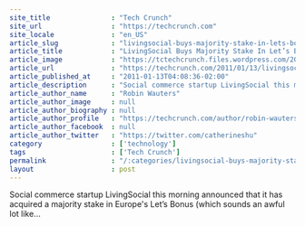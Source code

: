 ```yaml
---
site_title               : "Tech Crunch"
site_url                 : "https://techcrunch.com"
site_locale              : "en_US"
article_slug             : "livingsocial-buys-majority-stake-in-lets-bonus-expands-internationally"
article_title            : "LivingSocial Buys Majority Stake In Let’s Bonus, Expands Internationally"
article_image            : "https://tctechcrunch.files.wordpress.com/2011/01/letsbonus-f.png?w=764&h=400&crop=1"
article_url              : "https://techcrunch.com/2011/01/13/livingsocial-buys-majority-stake-in-let%e2%80%99s-bonus-expands-internationally/"
article_published_at     : "2011-01-13T04:08:36-02:00"
article_description      : "Social commerce startup LivingSocial this morning announced that it has acquired a majority stake in Europe's Let’s Bonus (which sounds an awful lot like..."
article_author_name      : "Robin Wauters"
article_author_image     : null
article_author_biography : null
article_author_profile   : "https://techcrunch.com/author/robin-wauters/"
article_author_facebook  : null
article_author_twitter   : "https://twitter.com/catherineshu"
category                 : ['technology']
tags                     : ['Tech Crunch']
permalink                : "/:categories/livingsocial-buys-majority-stake-in-lets-bonus-expands-internationally/"
layout                   : post
---
```


Social commerce startup LivingSocial this morning announced that it has acquired a majority stake in Europe's Let’s Bonus (which sounds an awful lot like...
